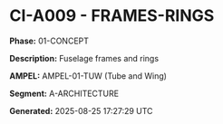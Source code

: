 # CI-A009 - FRAMES-RINGS

**Phase:** 01-CONCEPT

**Description:** Fuselage frames and rings

**AMPEL:** AMPEL-01-TUW (Tube and Wing)

**Segment:** A-ARCHITECTURE

**Generated:** 2025-08-25 17:27:29 UTC
